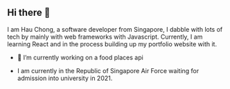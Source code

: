 ## Hi there 👋
I am Hau Chong, a software developer from Singapore, I dabble with lots of tech by mainly with web frameworks with Javascript.
Currently, I am learning React and in the process building up my portfolio website with it.

- 🔭 I’m currently working on a food places api

- I am currently in the Republic of Singapore Air Force waiting for admission into university in 2021.
